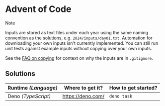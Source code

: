 # Advent of Code

> [!NOTE]
> Inputs are stored as text files under each year using the same naming
> convention as the solutions, e.g. `2024/inputs/day01.txt`. Automation for
> downloading your own inputs isn't currently implemented. You can still run
> unit tests against example inputs without copying over your own inputs.
>
> See the [FAQ on copying] for context on why the inputs are in `.gitignore`.

## Solutions

| Runtime _(Language)_ | Where to get it?  | How to get started? |
| -------------------- | ----------------- | ------------------- |
| Deno _(TypeScript)_  | https://deno.com/ | `deno task`         |

[FAQ on copying]: https://adventofcode.com/2024/about#faq_copying
